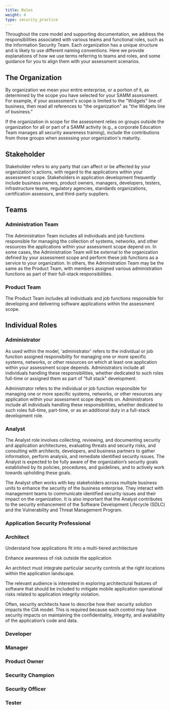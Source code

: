 ```yaml
---
title: Roles
weight: 4
type: security_practice
---
```


Throughout the core model and supporting documentation, we address the responsibilities associated with various teams and functional roles, such as the Information Security Team. Each organization has a unique structure and is likely to use different naming conventions. Here we provide explanations of how we use terms referring to teams and roles, and some guidance for you to align them with your assessment scenarios.

## The Organization

By organization we mean your entire enterprise, or a portion of it, as determined by the scope you have selected for your SAMM assessment. For example, if your assessment's scope is limited to the "Widgets" line of business, then read all references to "the organization" as "the Widgets line of business."

If the organization in scope for the assessment relies on groups outside the organization for all or part of a SAMM activity (e.g., a corporate Education Team manages all security awareness training), include the contributions from those groups when assessing your organization's maturity. 

## Stakeholder

Stakeholder refers to any party that can affect or be affected by your organization's actions, with regard to the applications within your assessment scope. Stakeholders in application development frequently include business owners, product owners, managers, developers, testers, infrastructure teams, regulatory agencies, standards organizations, certification assessors, and third-party suppliers.

## Teams

### Administration Team

The Administration Team includes all individuals and job functions responsible for managing the collection of systems, networks, and other resources the applications within your assessment scope depend on. In some cases, the Administration Team will be external to the organization defined by your assessment scope and perform these job functions as a service to your organization. In others, the Administration Team may be the same as the Product Team, with members assigned various administration functions as part of their full-stack responsibilities.

### Product Team

The Product Team includes all individuals and job functions responsible for developing and delivering software applications within the assessment scope.

## Individual Roles

### Administrator

As used within the model, 'administrator' refers to the individual or job function assigned responsibility for managing one or more specific systems, networks, or other resources on which at least one application within your assessment scope depends. Administrators include all individuals handling these responsibilities, whether dedicated to such roles full-time or assigned them as part of "full stack" development.

Administrator refers to the individual or job function responsible for managing one or more specific systems, networks, or other resources any application within your assessment scope depends on. Administrators include all individuals handling these responsibilities, whether dedicated to such roles full-time, part-time, or as an additional duty in a full-stack development role.

### Analyst

The Analyst role involves collecting, reviewing, and documenting security and application architectures, evaluating threats and security risks, and consulting with architects, developers, and business partners to gather information, perform analysis, and remediate identified security issues. The Analyst is expected to be fully aware of the organization’s security goals established by its policies, procedures, and guidelines, and to actively work towards upholding these goals.

The Analyst often works with key stakeholders across multiple business units to enhance the security of the business enterprise. They interact with management teams to communicate identified security issues and their impact on the organization. It is also important that the Analyst contributes to the security enhancement of the Software Development Lifecycle (SDLC) and the Vulnerability and Threat Management Program.

### Application Security Professional



### Architect

Understand how applications fit into a multi-tiered architecture

Enhance awareness of risk outside the application

An architect must integrate particular security controls at the right locations within the  application landscape. 

The relevant audience is interested in exploring architectural features of software that should be included to mitigate mobile application operational risks related to application integrity violation.

Often, security architects have to describe how their security solution impacts the CIA model. This is required because each control may have security impacts on maintaining the confidentiality, integrity, and availability of the application’s code and data.


### Developer



### Manager



### Product Owner



### Security Champion



### Security Officer



### Tester


